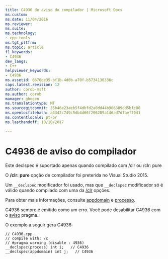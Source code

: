 ```yaml
---
title: C4936 de aviso do compilador | Microsoft Docs
ms.custom: 
ms.date: 11/04/2016
ms.reviewer: 
ms.suite: 
ms.technology:
- cpp-tools
ms.tgt_pltfrm: 
ms.topic: article
f1_keywords:
- C4936
dev_langs:
- C++
helpviewer_keywords:
- C4936
ms.assetid: 6676de35-bf1b-4d0b-a70f-b5734130336c
caps.latest.revision: 12
author: corob-msft
ms.author: corob
manager: ghogen
ms.translationtype: MT
ms.sourcegitcommit: 35b46e23aeb5f4dbfd2a0dd44b906389dd5bfc88
ms.openlocfilehash: a4342c749c5db4d66f206209a146ad7d7aef7041
ms.contentlocale: pt-br
ms.lasthandoff: 10/10/2017

---
```

# <a name="compiler-warning-c4936"></a>C4936 de aviso do compilador
Este declspec é suportado apenas quando compilado com /clr ou /clr: pure  
  
 O **/clr: pure** opção de compilador foi preterida no Visual Studio 2015.  
  
 Um `__declspec` modificador foi usado, mas que `__declspec` modificador só é válido quando compilado com uma da [/clr](../../build/reference/clr-common-language-runtime-compilation.md) opções.  
  
 Para obter mais informações, consulte [appdomain](../../cpp/appdomain.md) e [processo](../../cpp/process.md).  
  
 C4936 sempre é emitido como um erro.  Você pode desabilitar C4936 com o [aviso](../../preprocessor/warning.md) pragma.  
  
 O exemplo a seguir gera C4936:  
  
```  
// C4936.cpp  
// compile with: /c  
// #pragma warning (disable : 4936)  
__declspec(process) int i;   // C4936  
__declspec(appdomain) int j;   // C4936  
```
